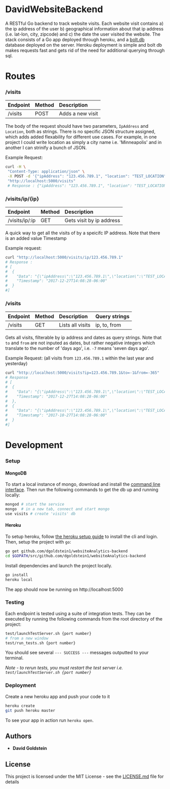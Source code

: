 # DavidWebsiteBackend

A RESTful Go backend to track website visits. Each website visit contains a) the ip address of the user b) geographical information about that ip address (i.e. lat-lon, city, zipcode) and c) the date the user visited the website. The stack consists of a Go app deployed through heroku, and a [bolt.db](https://github.com/boltdb/bolt) database deployed on the server. Heroku deployment is simple and bolt db makes requests fast and gets rid of the need for additional querying through sql. 

# Routes

### /visits
| Endpoint        | Method         | Description |
| :------------- | :-------------| :--------------------- |
| /visits        | POST         | Adds a new visit        |

The body of the request should have two parameters, `IpAddress` and `Location`, both as strings. There is no specific JSON structure assigned, which adds added flexability for different use cases. For example, in one project I could write location as simply a city name i.e. 'Minneapolis' and in another I can strinify a bunch of JSON.

Example Request:
```sh
curl -H \
 "Content-Type: application/json" \
 -X POST -d '{"ipAddress": "123.456.789.1", "location": "TEST_LOCATION"}' \
 "http://localhost:5000/visits"
 # Response : {"ipAddress": "123.456.789.1", "location": "TEST_LOCATION"}
```

### /visits/ip/{ip}

| Endpoint        | Method         | Description |
| :------------- | :-------------| :--------------------- |
| /visits/ip/:ip | GET          | Gets visit by ip address|

A quick way to get all the visits of by a speicifc IP address. Note that there is an added value Timestamp

Example request:
```sh
curl "http://localhost:5000/visits/ip/123.456.789.1"
# Response :
# [
#  {
#    "Data": "{\"ipAddress\":\"123.456.789.1\",\"location\":\"TEST_LOCATION}",
#    "Timestamp": "2017-12-27T14:08:28-06:00"
#  }
#]
```

### /visits

| Endpoint        | Method         | Description           | Query strings|
| :------------- | :-------------| :---------------------  | :----- |
| /visits      | GET             | Lists all visits        | ip, to, from |

Gets all visits, filterable by ip address and dates as query strings. Note that `to` and `from` are not inputed as dates, but rather negative integers which translate to the number of 'days ago', i.e. `-7` means 'seven days ago'.

Example Request: (all visits from `123.456.789.1` within the last year and yesterday)
```sh
curl "http://localhost:5000/visits?ip=123.456.789.1&to=-1&from=-365"
# Response
# [
#  {
#    "Data": "{\"ipAddress\":\"123.456.789.1\",\"location\":\"TEST_LOCATION}",
#    "Timestamp": "2017-12-27T14:08:28-06:00"
#  },
#  {
#    "Data": "{\"ipAddress\":\"123.456.789.1\",\"location\":\"TEST_LOCATION}",
#    "Timestamp": "2017-10-27T14:08:28-06:00"
#  }
#]
```

# Development

### Setup

#### MongoDB
 
To start a local instance of mongo, download and install the [command line interface](https://docs.mongodb.com/manual/installation/). Then run the following commands to get the db up and running locally:

```sh
mongod # start the service
mongo  # in a new tab, connect and start mongo
use visits # create 'visits' db
```


#### Heroku 

To setup heroku, follow [the heroku setup guide](https://devcenter.heroku.com/articles/getting-started-with-go#set-up) to install the cli and login. Then, setup the project with `go`:
```sh
go get github.com/dgoldstein1/websiteAnalytics-backend
cd $GOPATH/src/github.com/dgoldstein1/websiteAnalytics-backend
```
Install dependencies and launch the project locally.
```sh
go install
heroku local
```

The app should now be running on http://localhost:5000

### Testing

Each endpoint is tested using a suite of integration tests. They can be executed by running the following commands from the root directory of the project:

```sh
test/launchTestServer.sh {port number}
# from a new window
test/run_tests.sh {port number}
```

You should see several `--- SUCCESS ---` messages outputted to your terminal.

*Note - to rerun tests, you must restart the test server i.e. `test/launchTestServer.sh {port number}`*

### Deployment

Create a new heroku app and push your code to it
```sh
heroku create
git push heroku master
```
To see your app in action run `heroku open`.

## Authors

* **David Goldstein**

## License

This project is licensed under the MIT License - see the [LICENSE.md](LICENSE.md) file for details